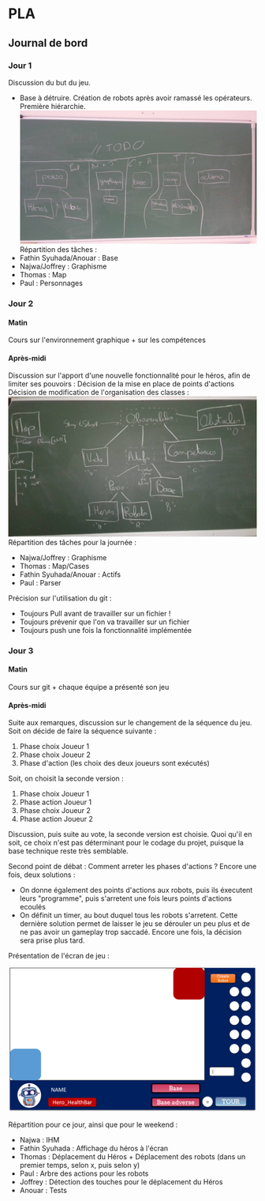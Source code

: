 # PLA
## Journal de bord

### Jour 1

Discussion du but du jeu.<return>
  * Base à détruire. Création de robots après avoir ramassé les opérateurs.<return>
Première hiérarchie.
![Architecture version 1](/md/archiv1.jpg)<return>
Répartition des tâches :
* Fathin Syuhada/Anouar : Base
* Najwa/Joffrey : Graphisme
* Thomas : Map
* Paul : Personnages

### Jour 2

#### Matin

Cours sur l'environnement graphique + sur les compétences

#### Après-midi

Discussion sur l'apport d'une nouvelle fonctionnalité pour le héros, afin de limiter ses pouvoirs : Décision de la mise en place de points d'actions <return>
Décision de modification de l'organisation des classes : <return>
![Architecture version 2](/md/archiv2.jpg)<return>
Répartition des tâches pour la journée :
* Najwa/Joffrey : Graphisme
* Thomas : Map/Cases
* Fathin Syuhada/Anouar : Actifs
* Paul : Parser

Précision sur l'utilisation du git : <return>
* Toujours Pull avant de travailler sur un fichier ! <return>
* Toujours prévenir que l'on va travailler sur un fichier <return>
* Toujours push une fois la fonctionnalité implémentée <return>

### Jour 3

#### Matin

Cours sur git + chaque équipe a présenté son jeu

#### Après-midi

Suite aux remarques, discussion sur le changement de la séquence du jeu. Soit on décide de faire la séquence suivante :
1. Phase choix Joueur 1
2. Phase choix Joueur 2
3. Phase d'action (les choix des deux joueurs sont exécutés) 

Soit, on choisit la seconde version : 

1. Phase choix Joueur 1
2. Phase action Joueur 1
3. Phase choix Joueur 2
4. Phase action Joueur 2

Discussion, puis suite au vote, la seconde version est choisie. Quoi qu'il en soit, ce choix n'est pas déterminant pour le codage du projet, puisque la base technique reste très semblable.

Second point de débat : Comment arreter les phases d'actions ? Encore une fois, deux solutions : <return>
* On donne également des points d'actions aux robots, puis ils éxecutent leurs "programme", puis s'arretent une fois leurs points d'actions ecoulés
* On définit un timer, au bout duquel tous les robots s'arretent. Cette dernière solution permet de laisser le jeu se dérouler un peu plus et de ne pas avoir un gameplay trop saccadé. Encore une fois, la décision sera prise plus tard.

Présentation de l'écran de jeu :

![Ecran de jeu ](/md/ecran.png)

Répartition pour ce jour, ainsi que pour le weekend : <return>
* Najwa : IHM
* Fathin Syuhada : Affichage du héros à l'écran
* Thomas : Déplacement du Héros + Déplacement des robots (dans un premier temps, selon x, puis selon y)
* Paul : Arbre des actions pour les robots
* Joffrey : Détection des touches pour le déplacement du Héros
* Anouar : Tests
